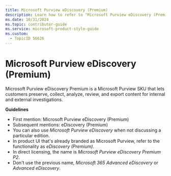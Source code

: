 ```yaml
---
title: Microsoft Purview eDiscovery (Premium)
description: Learn how to refer to "Microsoft Purview eDiscovery (Premium)" in your content.
ms.date: 10/31/2024
ms.topic: contributor-guide
ms.service: microsoft-product-style-guide
ms.custom:
  - TopicID 56626
---
```



# Microsoft Purview eDiscovery (Premium)

Microsoft Purview eDiscovery Premium is a Microsoft Purview SKU that lets customers preserve, collect, analyze, review, and export content for internal and external investigations.

**Guidelines**

- First mention: Microsoft Purview eDiscovery (Premium)
- Subsequent mentions: eDiscovery (Premium)
- You can also use *Microsoft Purview eDiscovery* when not discussing a particular edition.
- ​In product UI that's already branded as Microsoft Purview, refer to the functionality as *eDiscovery (Premium)*.
- In direct licensing, the name is *Microsoft Purview eDiscovery Premium P2*.
- Don't use the previous name, *Microsoft 365 Advanced eDiscovery* or *Advanced eDiscovery*.


